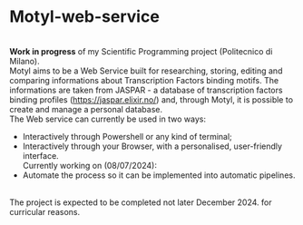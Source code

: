 # Motyl-web-service
<br> **Work in progress** of my Scientific Programming project (Politecnico di Milano).
<br> Motyl aims to be a Web Service built for researching, storing, editing and comparing informations about Transcription Factors binding motifs. The informations are taken from JASPAR - a database of transcription factors binding profiles (https://jaspar.elixir.no/) and, through Motyl, it is possible to create and manage a personal database.
<br> The Web service can currently be used in two ways:
- Interactively through Powershell or any kind of terminal;
- Interactively through your Browser, with a personalised, user-friendly interface.
<br> Currently working on (08/07/2024):
- Automate the process so it can be implemented into automatic pipelines.

<br> The project is expected to be completed not later December 2024. for curricular reasons.
